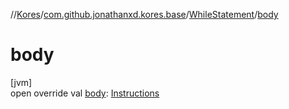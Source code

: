//[Kores](../../../index.md)/[com.github.jonathanxd.kores.base](../index.md)/[WhileStatement](index.md)/[body](body.md)

# body

[jvm]\
open override val [body](body.md): [Instructions](../../com.github.jonathanxd.kores/-instructions/index.md)
